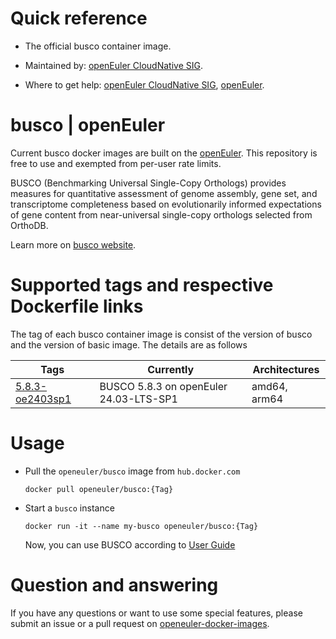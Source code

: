 # Quick reference

- The official busco container image.

- Maintained by: [openEuler CloudNative SIG](https://gitee.com/openeuler/cloudnative).

- Where to get help: [openEuler CloudNative SIG](https://gitee.com/openeuler/cloudnative), [openEuler](https://gitee.com/openeuler/community).
# busco | openEuler
Current busco docker images are built on the [openEuler](https://repo.openeuler.org/). This repository is free to use and exempted from per-user rate limits.

BUSCO (Benchmarking Universal Single-Copy Orthologs) provides measures for quantitative assessment of genome assembly, gene set, and transcriptome completeness based on evolutionarily informed expectations of gene content from near-universal single-copy orthologs selected from OrthoDB.

Learn more on [busco website](https://busco.ezlab.org/).


# Supported tags and respective Dockerfile links
The tag of each busco container image is consist of the version of busco and the version of basic image. The details are as follows

| Tags | Currently |  Architectures|
|------|-----------|---------------|
|[5.8.3-oe2403sp1](https://gitee.com/openeuler/openeuler-docker-images/blob/master/HPC/busco/5.8.3/24.03-lts-sp1/Dockerfile)| BUSCO 5.8.3 on openEuler 24.03-LTS-SP1 | amd64, arm64 |


# Usage
- Pull the `openeuler/busco` image from `hub.docker.com`
	```
	docker pull openeuler/busco:{Tag}
	```
- Start a `busco` instance
	```
	docker run -it --name my-busco openeuler/busco:{Tag}
	```
	Now, you can use BUSCO according to [User Guide](https://busco.ezlab.org/)

# Question and answering
If you have any questions or want to use some special features, please submit an issue or a pull request on [openeuler-docker-images](https://gitee.com/openeuler/openeuler-docker-images).